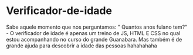 # Verificador-de-idade
   Sabe aquele momento que nos perguntamos: " Quantos anos fulano tem?" -
      O verificador de idade é apenas um treino de JS, HTML E CSS no qual estou acompanhando no curso do grande Guanabara. Mas também é de grande ajuda para descobrir a idade das pessoas hahahahaha

